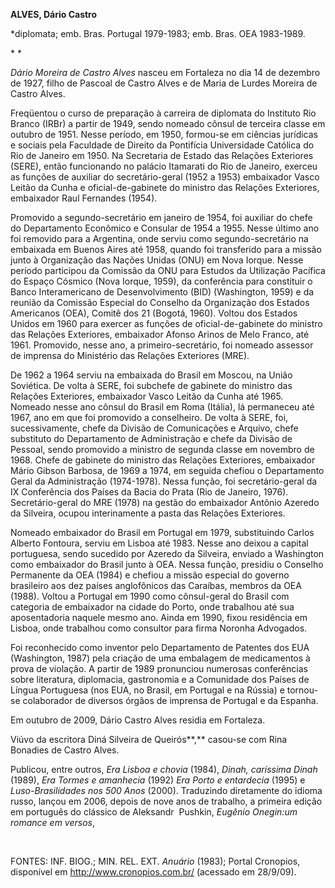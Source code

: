 **ALVES, Dário Castro**

\*diplomata; emb. Bras. Portugal 1979-1983; emb. Bras. OEA 1983-1989.

* *

*Dário Moreira de Castro Alves* nasceu em Fortaleza no dia 14 de
dezembro de 1927, filho de Pascoal de Castro Alves e de Maria de Lurdes
Moreira de Castro Alves.

Freqüentou o curso de preparação à carreira de diplomata do Instituto
Rio Branco (IRBr) a partir de 1949, sendo nomeado cônsul de terceira
classe em outubro de 1951. Nesse período, em 1950, formou-se em ciências
jurídicas e sociais pela Faculdade de Direito da Pontifícia Universidade
Católica do Rio de Janeiro em 1950. Na Secretaria de Estado das Relações
Exteriores (SERE), então funcionando no palácio Itamarati do Rio de
Janeiro, exerceu as funções de auxiliar do secretário-geral (1952 a
1953) embaixador Vasco Leitão da Cunha e oficial-de-gabinete do ministro
das Relações Exteriores, embaixador Raul Fernandes (1954).

Promovido a segundo-secretário em janeiro de 1954, foi auxiliar do chefe
do Departamento Econômico e Consular de 1954 a 1955. Nesse último ano
foi removido para a Argentina, onde serviu como segundo-secretário na
embaixada em Buenos Aires até 1958, quando foi transferido para a missão
junto à Organização das Nações Unidas (ONU) em Nova Iorque. Nesse
período participou da Comissão da ONU para Estudos da Utilização
Pacífica do Espaço Cósmico (Nova Iorque, 1959), da conferência para
constituir o Banco Interamericano de Desenvolvimento (BID) (Washington,
1959) e da reunião da Comissão Especial do Conselho da Organização dos
Estados Americanos (OEA), Comitê dos 21 (Bogotá, 1960). Voltou dos
Estados Unidos em 1960 para exercer as funções de oficial-de-gabinete do
ministro das Relações Exteriores, embaixador Afonso Arinos de Melo
Franco, até 1961. Promovido, nesse ano, a primeiro-secretário, foi
nomeado assessor de imprensa do Ministério das Relações Exteriores
(MRE).

De 1962 a 1964 serviu na embaixada do Brasil em Moscou, na União
Soviética. De volta à SERE, foi subchefe de gabinete do ministro das
Relações Exteriores, embaixador Vasco Leitão da Cunha até 1965. Nomeado
nesse ano cônsul do Brasil em Roma (Itália), lá permaneceu até 1967, ano
em que foi promovido a conselheiro. De volta à SERE, foi,
sucessivamente, chefe da Divisão de Comunicações e Arquivo, chefe
substituto do Departamento de Administração e chefe da Divisão de
Pessoal, sendo promovido a ministro de segunda classe em novembro de
1968. Chefe de gabinete do ministro das Relações Exteriores, embaixador
Mário Gibson Barbosa, de 1969 a 1974, em seguida chefiou o Departamento
Geral da Administração (1974-1978). Nessa função, foi secretário-geral
da IX Conferência dos Países da Bacia do Prata (Rio de Janeiro, 1976).
Secretário-geral do MRE (1978) na gestão do embaixador Antônio Azeredo
da Silveira, ocupou interinamente a pasta das Relações Exteriores.

Nomeado embaixador do Brasil em Portugal em 1979, substituindo Carlos
Alberto Fontoura, serviu em Lisboa até 1983. Nesse ano deixou a capital
portuguesa, sendo sucedido por Azeredo da Silveira, enviado a Washington
como embaixador do Brasil junto à OEA. Nessa função, presidiu o Conselho
Permanente da OEA (1984) e chefiou a missão especial do governo
brasileiro aos dez países anglofônicos das Caraíbas, membros da OEA
(1988). Voltou a Portugal em 1990 como cônsul-geral do Brasil com
categoria de embaixador na cidade do Porto, onde trabalhou até sua
aposentadoria naquele mesmo ano. Ainda em 1990, fixou residência em
Lisboa, onde trabalhou como consultor para firma Noronha Advogados.

Foi reconhecido como inventor pelo Departamento de Patentes dos EUA
(Washington, 1987) pela criação de uma embalagem de medicamentos à prova
de violação. A partir de 1989 pronunciou numerosas conferências sobre
literatura, diplomacia, gastronomia e a Comunidade dos Países de Língua
Portuguesa (nos EUA, no Brasil, em Portugal e na Rússia) e tornou-se
colaborador de diversos órgãos de imprensa de Portugal e da Espanha.

Em outubro de 2009, Dário Castro Alves residia em Fortaleza.

Viúvo da escritora Diná Silveira de Queirós**,** casou-se com Rina
Bonadies de Castro Alves.

Publicou, entre outros, *Era Lisboa e chovia* (1984), *Dinah, caríssima
Dinah* (1989), *Era Tormes e amanhecia* (1992) *Era Porto e entardecia*
(1995) e *Luso-Brasilidades nos 500 Anos* (2000). Traduzindo diretamente
do idioma russo, lançou em 2006, depois de nove anos de trabalho, a
primeira edição em português do clássico de Aleksandr  Pushkin, *Eugênio
Onegin:um romance em versos*,

 

FONTES: INF. BIOG.; MIN. REL. EXT. *Anuário* (1983); Portal Cronopios,
disponível em http://www.cronopios.com.br/ (acessado em 28/9/09).

 
